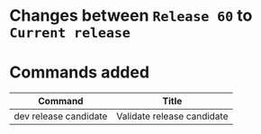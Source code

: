 # Changes between `Release 60` to `Current release`

# Commands added

| Command               | Title                      |
|-----------------------|----------------------------|
| dev release candidate | Validate release candidate |



